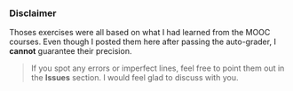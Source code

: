 ### Disclaimer

Thoses exercises were all based on what I had learned from the MOOC courses. Even though I posted them here after passing the auto-grader, I **cannot** guarantee their precision.

> If you spot any errors or imperfect lines, feel free to point them out in the **Issues** section. I would feel glad to discuss with you.

